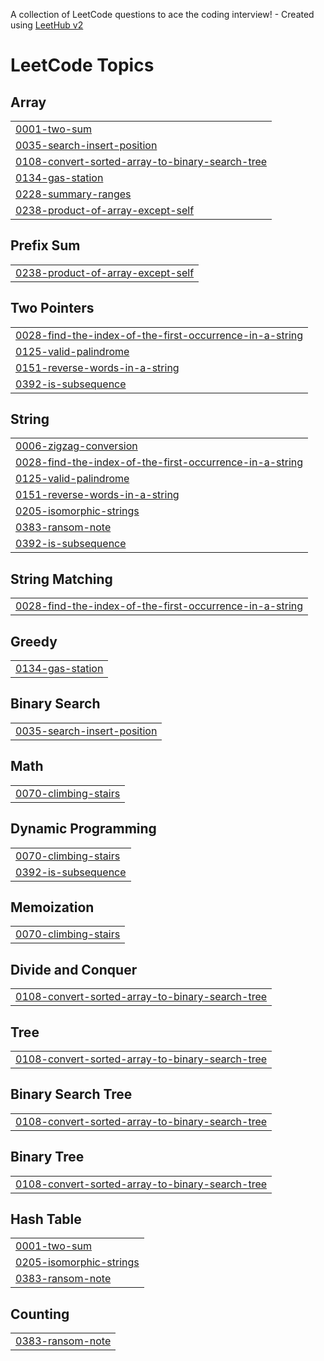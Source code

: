 A collection of LeetCode questions to ace the coding interview! - Created using [LeetHub v2](https://github.com/arunbhardwaj/LeetHub-2.0)
<!---LeetCode Topics Start-->
# LeetCode Topics
## Array
|  |
| ------- |
| [0001-two-sum](https://github.com/meraki6512/Algorithm25/tree/master/0001-two-sum) |
| [0035-search-insert-position](https://github.com/meraki6512/Algorithm25/tree/master/0035-search-insert-position) |
| [0108-convert-sorted-array-to-binary-search-tree](https://github.com/meraki6512/Algorithm25/tree/master/0108-convert-sorted-array-to-binary-search-tree) |
| [0134-gas-station](https://github.com/meraki6512/Algorithm25/tree/master/0134-gas-station) |
| [0228-summary-ranges](https://github.com/meraki6512/Algorithm25/tree/master/0228-summary-ranges) |
| [0238-product-of-array-except-self](https://github.com/meraki6512/Algorithm25/tree/master/0238-product-of-array-except-self) |
## Prefix Sum
|  |
| ------- |
| [0238-product-of-array-except-self](https://github.com/meraki6512/Algorithm25/tree/master/0238-product-of-array-except-self) |
## Two Pointers
|  |
| ------- |
| [0028-find-the-index-of-the-first-occurrence-in-a-string](https://github.com/meraki6512/Algorithm25/tree/master/0028-find-the-index-of-the-first-occurrence-in-a-string) |
| [0125-valid-palindrome](https://github.com/meraki6512/Algorithm25/tree/master/0125-valid-palindrome) |
| [0151-reverse-words-in-a-string](https://github.com/meraki6512/Algorithm25/tree/master/0151-reverse-words-in-a-string) |
| [0392-is-subsequence](https://github.com/meraki6512/Algorithm25/tree/master/0392-is-subsequence) |
## String
|  |
| ------- |
| [0006-zigzag-conversion](https://github.com/meraki6512/Algorithm25/tree/master/0006-zigzag-conversion) |
| [0028-find-the-index-of-the-first-occurrence-in-a-string](https://github.com/meraki6512/Algorithm25/tree/master/0028-find-the-index-of-the-first-occurrence-in-a-string) |
| [0125-valid-palindrome](https://github.com/meraki6512/Algorithm25/tree/master/0125-valid-palindrome) |
| [0151-reverse-words-in-a-string](https://github.com/meraki6512/Algorithm25/tree/master/0151-reverse-words-in-a-string) |
| [0205-isomorphic-strings](https://github.com/meraki6512/Algorithm25/tree/master/0205-isomorphic-strings) |
| [0383-ransom-note](https://github.com/meraki6512/Algorithm25/tree/master/0383-ransom-note) |
| [0392-is-subsequence](https://github.com/meraki6512/Algorithm25/tree/master/0392-is-subsequence) |
## String Matching
|  |
| ------- |
| [0028-find-the-index-of-the-first-occurrence-in-a-string](https://github.com/meraki6512/Algorithm25/tree/master/0028-find-the-index-of-the-first-occurrence-in-a-string) |
## Greedy
|  |
| ------- |
| [0134-gas-station](https://github.com/meraki6512/Algorithm25/tree/master/0134-gas-station) |
## Binary Search
|  |
| ------- |
| [0035-search-insert-position](https://github.com/meraki6512/Algorithm25/tree/master/0035-search-insert-position) |
## Math
|  |
| ------- |
| [0070-climbing-stairs](https://github.com/meraki6512/Algorithm25/tree/master/0070-climbing-stairs) |
## Dynamic Programming
|  |
| ------- |
| [0070-climbing-stairs](https://github.com/meraki6512/Algorithm25/tree/master/0070-climbing-stairs) |
| [0392-is-subsequence](https://github.com/meraki6512/Algorithm25/tree/master/0392-is-subsequence) |
## Memoization
|  |
| ------- |
| [0070-climbing-stairs](https://github.com/meraki6512/Algorithm25/tree/master/0070-climbing-stairs) |
## Divide and Conquer
|  |
| ------- |
| [0108-convert-sorted-array-to-binary-search-tree](https://github.com/meraki6512/Algorithm25/tree/master/0108-convert-sorted-array-to-binary-search-tree) |
## Tree
|  |
| ------- |
| [0108-convert-sorted-array-to-binary-search-tree](https://github.com/meraki6512/Algorithm25/tree/master/0108-convert-sorted-array-to-binary-search-tree) |
## Binary Search Tree
|  |
| ------- |
| [0108-convert-sorted-array-to-binary-search-tree](https://github.com/meraki6512/Algorithm25/tree/master/0108-convert-sorted-array-to-binary-search-tree) |
## Binary Tree
|  |
| ------- |
| [0108-convert-sorted-array-to-binary-search-tree](https://github.com/meraki6512/Algorithm25/tree/master/0108-convert-sorted-array-to-binary-search-tree) |
## Hash Table
|  |
| ------- |
| [0001-two-sum](https://github.com/meraki6512/Algorithm25/tree/master/0001-two-sum) |
| [0205-isomorphic-strings](https://github.com/meraki6512/Algorithm25/tree/master/0205-isomorphic-strings) |
| [0383-ransom-note](https://github.com/meraki6512/Algorithm25/tree/master/0383-ransom-note) |
## Counting
|  |
| ------- |
| [0383-ransom-note](https://github.com/meraki6512/Algorithm25/tree/master/0383-ransom-note) |
<!---LeetCode Topics End-->